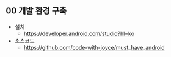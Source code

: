 ## 00 개발 환경 구축

- 설치
    - https://developer.android.com/studio?hl=ko
- 소스코드
    - https://github.com/code-with-joyce/must_have_android